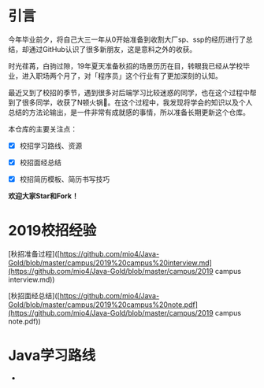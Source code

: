 # 引言

今年毕业前夕，将自己大三一年从0开始准备到收割大厂sp、ssp的经历进行了总结，却通过GitHub认识了很多新朋友，这是意料之外的收获。

时光荏苒，白驹过隙，19年夏天准备秋招的场景历历在目，转眼我已经从学校毕业，进入职场两个月了，对「程序员」这个行业有了更加深刻的认知。

最近又到了校招的季节，遇到很多对后端学习比较迷惑的同学，也在这个过程中帮到了很多同学，收获了N顿火锅:full_moon_with_face:。在这个过程中，我发现将学会的知识以及个人总结的方法论输出，是一件非常有成就感的事情，所以准备长期更新这个仓库。

本仓库的主要关注点：

- [x] 校招学习路线、资源
- [x] 校招面经总结
- [x] 校招简历模板、简历书写技巧



**欢迎大家Star和Fork！**







# 2019校招经验

[秋招准备过程]([https://github.com/mio4/Java-Gold/blob/master/campus/2019%20campus%20interview.md](https://github.com/mio4/Java-Gold/blob/master/campus/2019 campus interview.md))

[秋招面经总结]([https://github.com/mio4/Java-Gold/blob/master/campus/2019%20campus%20note.pdf](https://github.com/mio4/Java-Gold/blob/master/campus/2019 campus note.pdf))







# Java学习路线

- 

















